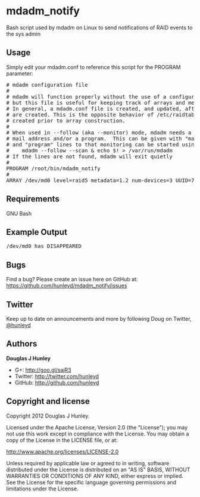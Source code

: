 mdadm_notify
========

Bash script used by mdadm on Linux to send notifications of RAID events to the sys admin

Usage
-----
Simply edit your mdadm.conf to reference this script for the PROGRAM parameter:
<pre>
# mdadm configuration file
#
# mdadm will function properly without the use of a configuration file,
# but this file is useful for keeping track of arrays and member disks.
# In general, a mdadm.conf file is created, and updated, after arrays
# are created. This is the opposite behavior of /etc/raidtab which is
# created prior to array construction.
#
# When used in --follow (aka --monitor) mode, mdadm needs a
# mail address and/or a program.  This can be given with "mailaddr"
# and "program" lines to that monitoring can be started using
#    mdadm --follow --scan & echo $! > /var/run/mdadm
# If the lines are not found, mdadm will exit quietly
#
PROGRAM /root/bin/mdadm_notify
#
ARRAY /dev/md0 level=raid5 metadata=1.2 num-devices=3 UUID=70a588b7:5f7ad965:cd7d2a21:12db71ed
</pre>

Requirements
------------
GNU Bash

Example Output
--------------
<pre>
/dev/md0 has DISAPPEARED
</pre>

Bugs
----
Find a bug? Please create an issue here on GitHub at:
https://github.com/hunleyd/mdadm_notify/issues

Twitter
-------
Keep up to date on announcements and more by following Doug on Twitter, <a href="http://twitter.com/hunleyd">@hunleyd</a>

Authors
-------
**Douglas J Hunley**
+ G+: http://goo.gl/sajR3
+ Twitter: http://twitter.com/hunleyd
+ GitHub: http://github.com/hunleyd

Copyright and license
---------------------
Copyright 2012 Douglas J Hunley.

Licensed under the Apache License, Version 2.0 (the "License"); you may not use this work
except in compliance with the License. You may obtain a copy of the License in the
LICENSE file, or at:

http://www.apache.org/licenses/LICENSE-2.0

Unless required by applicable law or agreed to in writing, software distributed under the
License is distributed on an "AS IS" BASIS, WITHOUT WARRANTIES OR CONDITIONS OF ANY KIND,
either express or implied. See the License for the specific language governing
permissions and limitations under the License.
